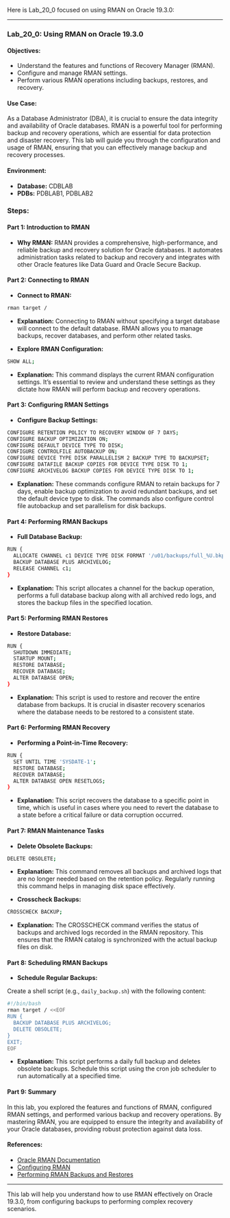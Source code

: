 Here is Lab_20_0 focused on using RMAN on Oracle 19.3.0:

---

### Lab_20_0: Using RMAN on Oracle 19.3.0

#### Objectives:
- Understand the features and functions of Recovery Manager (RMAN).
- Configure and manage RMAN settings.
- Perform various RMAN operations including backups, restores, and recovery.

#### Use Case:
As a Database Administrator (DBA), it is crucial to ensure the data integrity and availability of Oracle databases. RMAN is a powerful tool for performing backup and recovery operations, which are essential for data protection and disaster recovery. This lab will guide you through the configuration and usage of RMAN, ensuring that you can effectively manage backup and recovery processes.

#### Environment:
- **Database:** CDBLAB
- **PDBs:** PDBLAB1, PDBLAB2

### Steps:

#### Part 1: Introduction to RMAN
- **Why RMAN:** RMAN provides a comprehensive, high-performance, and reliable backup and recovery solution for Oracle databases. It automates administration tasks related to backup and recovery and integrates with other Oracle features like Data Guard and Oracle Secure Backup.

#### Part 2: Connecting to RMAN
- **Connect to RMAN:**

```bash
rman target /
```

- **Explanation:** Connecting to RMAN without specifying a target database will connect to the default database. RMAN allows you to manage backups, recover databases, and perform other related tasks.

- **Explore RMAN Configuration:**

```bash
SHOW ALL;
```

- **Explanation:** This command displays the current RMAN configuration settings. It’s essential to review and understand these settings as they dictate how RMAN will perform backup and recovery operations.

#### Part 3: Configuring RMAN Settings
- **Configure Backup Settings:**

```bash
CONFIGURE RETENTION POLICY TO RECOVERY WINDOW OF 7 DAYS;
CONFIGURE BACKUP OPTIMIZATION ON;
CONFIGURE DEFAULT DEVICE TYPE TO DISK;
CONFIGURE CONTROLFILE AUTOBACKUP ON;
CONFIGURE DEVICE TYPE DISK PARALLELISM 2 BACKUP TYPE TO BACKUPSET;
CONFIGURE DATAFILE BACKUP COPIES FOR DEVICE TYPE DISK TO 1;
CONFIGURE ARCHIVELOG BACKUP COPIES FOR DEVICE TYPE DISK TO 1;
```

- **Explanation:** These commands configure RMAN to retain backups for 7 days, enable backup optimization to avoid redundant backups, and set the default device type to disk. The commands also configure control file autobackup and set parallelism for disk backups.

#### Part 4: Performing RMAN Backups
- **Full Database Backup:**

```bash
RUN {
  ALLOCATE CHANNEL c1 DEVICE TYPE DISK FORMAT '/u01/backups/full_%U.bkp';
  BACKUP DATABASE PLUS ARCHIVELOG;
  RELEASE CHANNEL c1;
}
```

- **Explanation:** This script allocates a channel for the backup operation, performs a full database backup along with all archived redo logs, and stores the backup files in the specified location.

#### Part 5: Performing RMAN Restores
- **Restore Database:**

```bash
RUN {
  SHUTDOWN IMMEDIATE;
  STARTUP MOUNT;
  RESTORE DATABASE;
  RECOVER DATABASE;
  ALTER DATABASE OPEN;
}
```

- **Explanation:** This script is used to restore and recover the entire database from backups. It is crucial in disaster recovery scenarios where the database needs to be restored to a consistent state.

#### Part 6: Performing RMAN Recovery
- **Performing a Point-in-Time Recovery:**

```bash
RUN {
  SET UNTIL TIME 'SYSDATE-1'; 
  RESTORE DATABASE;
  RECOVER DATABASE;
  ALTER DATABASE OPEN RESETLOGS;
}
```

- **Explanation:** This script recovers the database to a specific point in time, which is useful in cases where you need to revert the database to a state before a critical failure or data corruption occurred.

#### Part 7: RMAN Maintenance Tasks
- **Delete Obsolete Backups:**

```bash
DELETE OBSOLETE;
```

- **Explanation:** This command removes all backups and archived logs that are no longer needed based on the retention policy. Regularly running this command helps in managing disk space effectively.

- **Crosscheck Backups:**

```bash
CROSSCHECK BACKUP;
```

- **Explanation:** The CROSSCHECK command verifies the status of backups and archived logs recorded in the RMAN repository. This ensures that the RMAN catalog is synchronized with the actual backup files on disk.

#### Part 8: Scheduling RMAN Backups
- **Schedule Regular Backups:**

Create a shell script (e.g., `daily_backup.sh`) with the following content:

```bash
#!/bin/bash
rman target / <<EOF
RUN {
  BACKUP DATABASE PLUS ARCHIVELOG;
  DELETE OBSOLETE;
}
EXIT;
EOF
```

- **Explanation:** This script performs a daily full backup and deletes obsolete backups. Schedule this script using the cron job scheduler to run automatically at a specified time.

#### Part 9: Summary
In this lab, you explored the features and functions of RMAN, configured RMAN settings, and performed various backup and recovery operations. By mastering RMAN, you are equipped to ensure the integrity and availability of your Oracle databases, providing robust protection against data loss.

#### References:
- [Oracle RMAN Documentation](https://docs.oracle.com/en/database/oracle/oracle-database/19/bradv/oracle-recovery-manager-overview.html)
- [Configuring RMAN](https://docs.oracle.com/en/database/oracle/oracle-database/19/bradv/rman-configuration.html)
- [Performing RMAN Backups and Restores](https://docs.oracle.com/en/database/oracle/oracle-database/19/bradv/performing-backups-and-recoveries.html)

---

This lab will help you understand how to use RMAN effectively on Oracle 19.3.0, from configuring backups to performing complex recovery scenarios.
